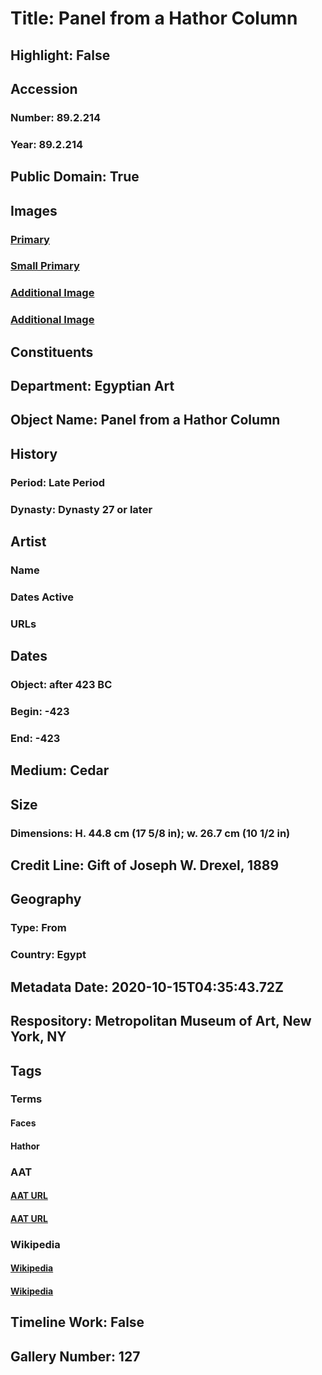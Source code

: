 # Title: Panel from a Hathor Column
## Highlight: False
## Accession
### Number: 89.2.214
### Year: 89.2.214
## Public Domain: True
## Images
### [Primary](https://images.metmuseum.org/CRDImages/eg/original/DP311585.jpg)
### [Small Primary](https://images.metmuseum.org/CRDImages/eg/web-large/DP311585.jpg)
### [Additional Image](https://images.metmuseum.org/CRDImages/eg/original/89.2.214_EGDP013642.jpg)
### [Additional Image](https://images.metmuseum.org/CRDImages/eg/original/89.2.214_EGDP013643.jpg)
## Constituents
## Department: Egyptian Art
## Object Name: Panel from a Hathor Column
## History
### Period: Late Period
### Dynasty: Dynasty 27 or later
## Artist
### Name
### Dates Active
### URLs
## Dates
### Object: after 423 BC
### Begin: -423
### End: -423
## Medium: Cedar
## Size
### Dimensions: H. 44.8 cm (17 5/8 in); w. 26.7 cm (10 1/2 in)
## Credit Line: Gift of Joseph W. Drexel, 1889
## Geography
### Type: From
### Country: Egypt
## Metadata Date: 2020-10-15T04:35:43.72Z
## Respository: Metropolitan Museum of Art, New York, NY
## Tags
### Terms
#### Faces
#### Hathor
### AAT
#### [AAT URL](http://vocab.getty.edu/page/aat/300251798)
#### [AAT URL](http://vocab.getty.edu/page/ia/901001394)
### Wikipedia
#### [Wikipedia]()
#### [Wikipedia]()
## Timeline Work: False
## Gallery Number: 127